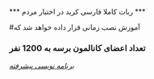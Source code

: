 *** ربات کاملا فارسی کرید در اختیار مردم ***

#آموزش نصب زمانی قرار داده خواهد شد که

### تعداد اعضای کانالمون برسه به 1200 نفر

*[برنامه نویسی پیشرفته](telegram.me/Pro_Programing)*

